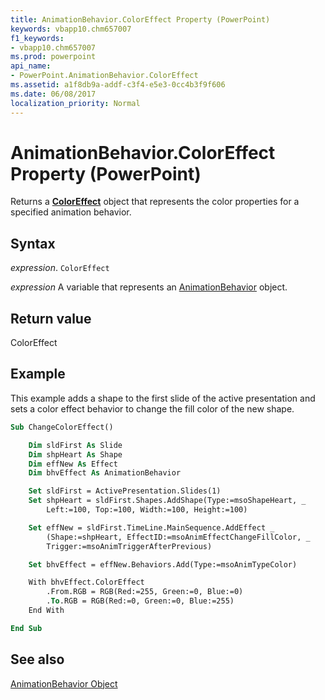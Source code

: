 ```yaml
---
title: AnimationBehavior.ColorEffect Property (PowerPoint)
keywords: vbapp10.chm657007
f1_keywords:
- vbapp10.chm657007
ms.prod: powerpoint
api_name:
- PowerPoint.AnimationBehavior.ColorEffect
ms.assetid: a1f8db9a-addf-c3f4-e5e3-0cc4b3f9f606
ms.date: 06/08/2017
localization_priority: Normal
---
```



# AnimationBehavior.ColorEffect Property (PowerPoint)

Returns a  **[ColorEffect](PowerPoint.ColorEffect.md)** object that represents the color properties for a specified animation behavior.


## Syntax

 _expression_. `ColorEffect`

_expression_ A variable that represents an [AnimationBehavior](./PowerPoint.AnimationBehavior.md) object.


## Return value

ColorEffect


## Example

This example adds a shape to the first slide of the active presentation and sets a color effect behavior to change the fill color of the new shape.


```vb
Sub ChangeColorEffect()

    Dim sldFirst As Slide
    Dim shpHeart As Shape
    Dim effNew As Effect
    Dim bhvEffect As AnimationBehavior

    Set sldFirst = ActivePresentation.Slides(1)
    Set shpHeart = sldFirst.Shapes.AddShape(Type:=msoShapeHeart, _
        Left:=100, Top:=100, Width:=100, Height:=100)

    Set effNew = sldFirst.TimeLine.MainSequence.AddEffect _
        (Shape:=shpHeart, EffectID:=msoAnimEffectChangeFillColor, _
        Trigger:=msoAnimTriggerAfterPrevious)

    Set bhvEffect = effNew.Behaviors.Add(Type:=msoAnimTypeColor)

    With bhvEffect.ColorEffect
        .From.RGB = RGB(Red:=255, Green:=0, Blue:=0)
        .To.RGB = RGB(Red:=0, Green:=0, Blue:=255)
    End With

End Sub
```


## See also


[AnimationBehavior Object](PowerPoint.AnimationBehavior.md)

